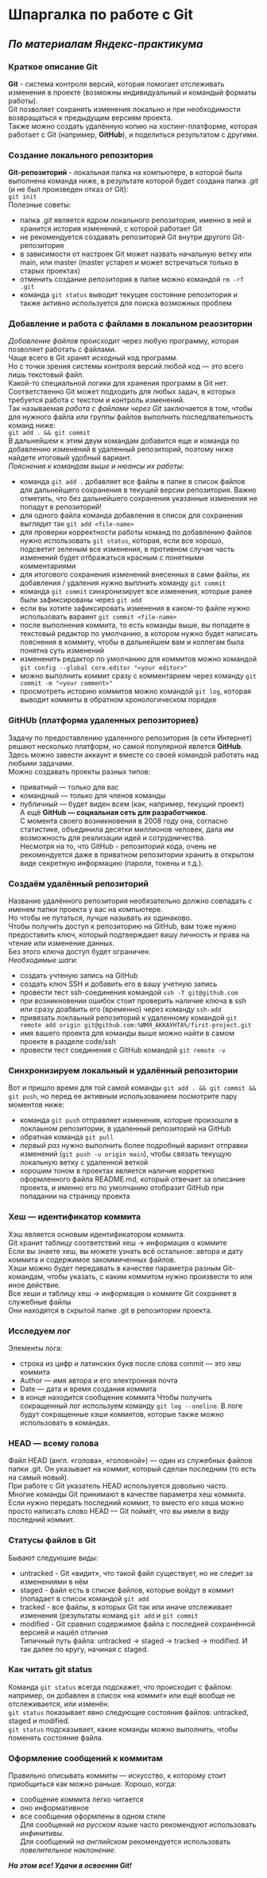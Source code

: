 # Шпаргалка по работе с Git
## *По материалам Яндекс-практикума*
### Краткое описание Git
**Git** - система контроля версий, которая помогает отслеживать изменения в проекте (возможны индивидуальный и командый форматы работы).  
Git позволяет сохранять изменения локально и при необходимости возвращаться к предыдущим версиям проекта.  
Также можно создать удалённую копию на хостинг-платформе, которая работает с Git (например, **GitHub**), и поделиться результатом с другими.  
### Создание локального репозитория
**Git-репозиторий** - локальная папка на компьютере, в которой была выполнена команда ниже, в результате которой будет создана папка *.git* (и не был произведен отказ от Git):  
`git init`  
Полезные советы:
+ папка *.git* является ядром локального репозитория, именно в ней и хранится история изменений, с которой работает Git  
+ не рекомендуется создавать репозиторий Git внутри другого Git-репозитория
+ в зависимости от настроек Git может назвать начальную ветку или main, или master (master устарел и может встречаться только в старых проектах)
+ отменить создание репозитория в папке можно командой `rm -rf .git`
+ команда `git status` выводит текущее состояние репозитория и также активно используется для поиска возможных проблем
### Добавление и работа с файлами в локальном реаозитории
*Добавление файлов* происходит через любую программу, которая позволяет работать с файлами.  
Чаще всего в Git хранят исходный код программ.  
Но с точки зрения системы контроля версий любой код — это всего лишь текстовый файл.  
Какой-то специальной логики для хранения программ в Git нет. Соответственно Git может подходить для любых задач, в которых требуется работа с текстом и контроль изменений.  
Так называемая *работа с файлами через Git* заключается в том, чтобы для нужного файла или группы файлов выполнить последлвательность команд ниже:  
`git add . && git commit`  
В дальнейшем к этим двум командам добавится еще и команда по добавлению изменений в удаленный репозиторий, поэтому ниже найдете итоговый удобный вариант.  
*Пояснения к командам выше и нюансы их работы:*  
+ команда `git add .` добавляет все файлы в папке в список файлов для дальнейщего сохранения в текущей версии репозитория. Важно отметить, что без дальнейшего сохранения указанные изменения не попадут в репозиторий!
+ для одного файла команда добавления в список для сохранения выглядит так `git add <file-name>`
+ для проверки корректности работы команд по добавлению файлов нужно использовать `git status`, которая, если все хорошо, подсветит зеленым все изменения, в противном случае часть изменений будет отбражаться красным с понятными комментариями
+ для итогового сохранения изменений внесенных в сами файлы, их добавления / удаления нужно выплнить команду `git commit`
+ команда `git commit` синхронизирует все изменения, которые ранее были зафиксированы через `git add`
+ если вы хотите зафиксировать изменения в каком-то файле нужно использовать вараинт `git commit <file-name>`
+ после выполнения коммита, то есть команды выше, вы попадете в текстовый редактор по умолчанию, в котором нужно будет написать пояснения в коммиту, чтобы в дальнейшем вам и коллегам была понятна суть изменений
+ измененить редактор по умолчанию для коммитов можно командой `git config --global core.editor "<your editor>"`
+ можно выполнить коммит сразу с комментарием через команду `git commit -m "<your comment>"`
+ просмотреть историю коммитов можно командой `git log`, которая выводит коммиты в обратном хронологическом порядке
### GitHUb (платформа удаленных репозиториев)
Задачу по предоставлению удаленного репозитория (в сети Интернет) решают несколько платформ, но самой популярной явлется **GitHub**.  
Здесь можно завести аккаунт и вместе со своей командой работать над любыми задачами.  
Можно создавать проекты разных типов:  
+ приватный — только для вас
+ командный — только для членов команды
+ публичный — будет виден всем (как, например, текущий проект)  
А ещё **GitHub — социальная сеть для разработчиков**.  
С момента своего возникновения в 2008 году она, согласно статистике, объединила десятки миллионов человек, дала им возможность для реализации идей и сотрудничества.  
Несмотря на то, что GitHub - репозиторий кода, очень не рекомендуется даже в приватном репозитории хранить в открытом виде секретную информацию (пароли, токены и т.д.).  
### Создаём удалённый репозиторий
Название удалённого репозитория необязательно должно совпадать с именем папки проекта у вас на компьютере.  
Но чтобы не путаться, лучше называть их одинаково.  
Чтобы получить доступ к репозиторию на GitHub, вам тоже нужно предоставить ключ, который подтверждает вашу личность и права на чтение или изменение данных.  
Без этого ключа доступ будет ограничен.  
*Необходимые шаги:*  
+ создать учтеную запись на GitHub
+ создать ключ SSH и добавить его в вашу учетную запись
+ провести тест ssh-соединения командой `ssh -T git@github.com`
+ при возникновении ошибок стоит проверить наличие ключа в ssh или сразу доабвить его (временно) через команду `ssh-add`
+ привязать локлаьный репозиторий к удаленному командой `git remote add origin git@github.com:%ИМЯ_АККАУНТА%/first-project.git`
+ имя вашего проекта для команды выше можно найти в самом проекте в разделе code/ssh
+ провести тест соединения с GitHub командой `git remote -v`
### Синхронизируем локальный и удалённый репозитории
Вот и пришло время для той самой команды `git add . && git commit && git push`, но перед ее активным использованием посмотрите пару моментов ниже:  
+ команда `git push` отправляет изменения, которые произошли в локлаьном репозитории, в удаленный репозиторий на GitHub
+ обратная команда `git pull`
+ *первый раз* нужно выполнить более подробный вариант отправки изменений (`git push -u origin main`), чтобы связать текущую локальную ветку с удаленной веткой
+ хорошим тоном в проектах является наличие корреткно оформленного файла README.md, который отвечает за описание проекта, и именно его по умолчанию отобразит GitHub при попадании на страницу проекта
### Хеш — идентификатор коммита  
Хэш является основым идентификатором коммита.  
Git хранит таблицу соответствий хеш → информация о коммите  
Если вы знаете хеш, вы можете узнать всё остальное: автора и дату коммита и содержимое закоммиченных файлов.  
Хэши можно будет передавать в качестве параметра разным Git-командам, чтобы указать, с каким коммитом нужно произвести то или иное действие.  
Все хеши и таблицу хеш → информация о коммите Git сохраняет в служебные файлы  
Они находятся в скрытой папке .git в репозитории проекта.
### Исследуем лог
Элементы лога:
+ строка из цифр и латинских букв после слова commit — это хеш коммита
+ Author — имя автора и его электронная почта
+ Date — дата и время создания коммита
+ в конце находится сообщение коммита
Чтобы получить сокращенный лог используем команду `git log --oneline`. В логе будут сокращенные хэши коммитов, которые также можно использовать в командах.
### HEAD — всему голова
Файл HEAD (англ. «голова», «головной») — один из служебных файлов папки .git. Он указывает на коммит, который сделан последним (то есть на самый новый).  
При работе с Git указатель HEAD используется довольно часто.  
Многие команды Git принимают в качестве параметра хеш коммита.  
Если нужно передать последний коммит, то вместо его хеша можно просто написать слово HEAD — Git поймёт, что вы имели в виду последний коммит.
### Статусы файлов в Git
Бывают следуюшие виды:
+ untracked - Git «видит», что такой файл существует, но не следит за изменениями в нём
+ staged - файл есть в списке файлов, которые войдут в коммит (попадает в список командой `git add`
+ tracked - все файлы, в которых Git так или иначе отслеживает изменения (результаты команд `git add` и `git commit`
+ modified - Git сравнил содержимое файла с последней сохранённой версией и нашёл отличия  
Типичный путь файла: untracked -> staged -> tracked -> modified. И так далее по кругу, начиная с staged.
### Как читать git status
Команда `git status` всегда подскажет, что происходит с файлом: например, он добавлен в список «на коммит» или ещё вообще не отслеживается, или изменён.  
`git status` показывает явно следующие состояния файлов: untracked, staged и modified.  
`git status` подсказывает, какие команды можно выполнить, чтобы поменять состояние файла.  
### Оформление сообщений к коммитам
Правильно описывать коммиты — искусство, к которому стоит приобщиться как можно раньше. Хорошо, когда:
+ сообщение коммита легко читается
+ оно информативное
+ все сообщения оформлены в одном стиле  
Для сообщений *на русском* языке часто рекомендуют использовать *инфинитивы*.  
Для сообщений *на английском* рекомендуется использовать *повелительное наклонение*.  
  

**_На этом все! Удачи в освоении Git!_**
